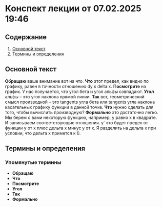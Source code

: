# Конспект лекции от 07.02.2025 19:46

## Содержание
1. [Основной текст](#основной-текст)
2. [Термины и определения](#термины-и-определения)

## Основной текст

 **Обращаю** ваше внимание вот на что. **Что** этот предел, как видно по графику, равен в точности отношению dy к delta x. **Посмотрите** на график. У нас получается, что угол бета и угол альфы совпадают. **Угол** альфы – это угол наклона прямой линии. **Так** вот, геометрический смысл производной – это tangents угла бета или tangents угла наклона касательных графику функции в данной точке. **Что** нужно сделать для того, чтобы вычислить производную? **Формально** это достаточно легко. Мы берем с вами некоторую функцию, например, у равно х в квадрате. И записываем соответствующие отношения. у' это будет предел от функции у от х плюс дельта х минус у от х. Я разделить на дельта х при условии, что дельта х примется к 0.

## Термины и определения

### Упомянутые термины

* **Обращаю**
* **Что**
* **Посмотрите**
* **Угол**
* **Так**
* **Формально**
